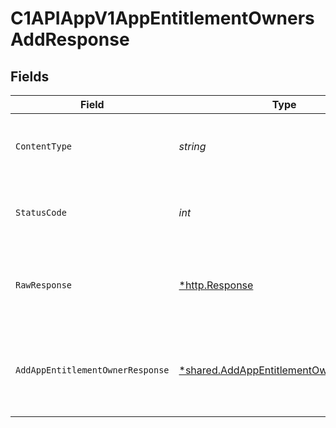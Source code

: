# C1APIAppV1AppEntitlementOwnersAddResponse


## Fields

| Field                                                                                                  | Type                                                                                                   | Required                                                                                               | Description                                                                                            |
| ------------------------------------------------------------------------------------------------------ | ------------------------------------------------------------------------------------------------------ | ------------------------------------------------------------------------------------------------------ | ------------------------------------------------------------------------------------------------------ |
| `ContentType`                                                                                          | *string*                                                                                               | :heavy_check_mark:                                                                                     | HTTP response content type for this operation                                                          |
| `StatusCode`                                                                                           | *int*                                                                                                  | :heavy_check_mark:                                                                                     | HTTP response status code for this operation                                                           |
| `RawResponse`                                                                                          | [*http.Response](https://pkg.go.dev/net/http#Response)                                                 | :heavy_check_mark:                                                                                     | Raw HTTP response; suitable for custom response parsing                                                |
| `AddAppEntitlementOwnerResponse`                                                                       | [*shared.AddAppEntitlementOwnerResponse](../../../pkg/models/shared/addappentitlementownerresponse.md) | :heavy_minus_sign:                                                                                     | The empty response message for adding an app entitlement owner.                                        |